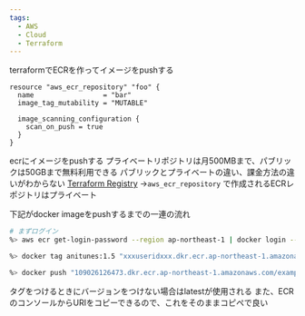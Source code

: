 ```yaml
---
tags:
  - AWS
  - Cloud
  - Terraform
---
```


terraformでECRを作ってイメージをpushする
```hcl
resource "aws_ecr_repository" "foo" {
  name                 = "bar"
  image_tag_mutability = "MUTABLE"

  image_scanning_configuration {
    scan_on_push = true
  }
}
```
ecrにイメージをpushする
プライベートリポジトリは月500MBまで、パブリックは50GBまで無料利用できる
パブリックとプライベートの違い、課金方法の違いがわからない
[Terraform Registry](https://registry.terraform.io/providers/hashicorp/aws/latest/docs/resources/ecr_repository)
→`aws_ecr_repository` で作成されるECRレポジトリはプライベート

下記がdocker imageをpushするまでの一連の流れ
```bash
# まずログイン
%> aws ecr get-login-password --region ap-northeast-1 | docker login --username AWS --password-stdin xxxuseridxxx.dkr.ecr.ap-northeast-1.amazonaws.com

%> docker tag anitunes:1.5 "xxxuseridxxx.dkr.ecr.ap-northeast-1.amazonaws.com/example_lambda_repo"

%> docker push "109026126473.dkr.ecr.ap-northeast-1.amazonaws.com/example_lambda_repo"
```
タグをつけるときにバージョンをつけない場合はlatestが使用される
また、ECRのコンソールからURIをコピーできるので、これをそのままコピペで良い